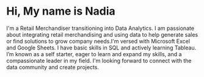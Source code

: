 # Hi, My name is Nadia
I'm a Retail Merchandiser transitioning into Data Analytics. I am passionate about integrating retail merchandising and using data to help generate sales or find solutions to grow company needs.I'm versed with Microsoft Excel and Google Sheets. I have basic skills in SQL and actively learning Tableau. I’m known as a self starter, eager to learn and expand my skills, and a compassionate leader in my field. I'm looking forward to connect with the data community and create projects. 
